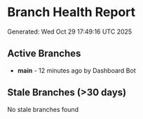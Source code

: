 # Branch Health Report
Generated: Wed Oct 29 17:49:16 UTC 2025

## Active Branches
- **main** - 12 minutes ago by Dashboard Bot

## Stale Branches (>30 days)
No stale branches found
